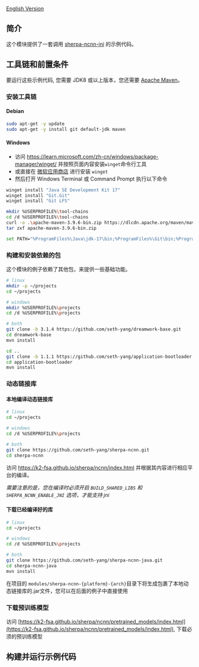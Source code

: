 [English Version](README_en.md)
## 简介
这个模块提供了一套调用 [sherpa-ncnn-jni](../java-api/README.md) 的示例代码。

## 工具链和前置条件
要运行这些示例代码, 您需要 JDK8 或以上版本，您还需要 [Apache Maven](https://maven.apache.org/)。

### 安装工具链
#### Debian
```bash
sudo apt-get -y update
sudo apt-get -y install git default-jdk maven
```

#### Windows
- 访问 https://learn.microsoft.com/zh-cn/windows/package-manager/winget/ 并按照页面内容安装`winget`命令行工具
- 或直接在 [微软应用商店](https://www.microsoft.com/p/app-installer/9nblggh4nns1#activetab=pivot:overviewtab) 进行安装 `winget`
- 然后打开 Windows Terminal 或 Command Prompt 执行以下命令
```bash
winget install "Java SE Development Kit 17"
winget install "Git.Git"
winget install "Git LFS"

mkdir %USERPROFILE%\tool-chains
cd /d %USERPROFILE%\tool-chains
curl -o .\apache-maven-3.9.6-bin.zip https://dlcdn.apache.org/maven/maven-3/3.9.6/binaries/apache-maven-3.9.6-bin.zip
tar zxf apache-maven-3.9.6-bin.zip

set PATH="%ProgramFiles%\Java\jdk-17\bin;%ProgramFiles%\Git\bin;%ProgramFiles%\Git LFS;%USERPROFILE%\tool-chains\apache-maven-3.9.6\bin;%PATH%"
```
### 构建和安装依赖的包
这个模块的例子依赖了其他包，来提供一些基础功能。
```bash
# linux
mkdir -p ~/projects
cd ~/projects

# windows
mkdir %USERPROFILE%\projects
cd /d %USERPROFILE%\projects

# both
git clone -b 3.1.4 https://github.com/seth-yang/dreamwork-base.git
cd dreamwork-base
mvn install

cd ..
git clone -b 1.1.1 https://github.com/seth-yang/application-bootloader.git
cd application-bootloader
mvn install
```

### 动态链接库
#### 本地编译动态链接库
```bash
# linux
cd ~/projects

# windows
cd /d %USERPROFILE%\projects

# both
git clone https://github.com/seth-yang/sherpa-ncnn.git
cd sherpa-ncnn
```
访问 https://k2-fsa.github.io/sherpa/ncnn/index.html 并根据其内容进行相应平台的编译。

*需要注意的是，您在编译时必须开启 `BUILD_SHARED_LIBS` 和 `SHERPA_NCNN_ENABLE_JNI` 选项，才能支持 jni*
#### 下载已经编译好的库
```bash
# linux
cd ~/projects

# windows
cd /d %USERPROFILE%\projects

# both
git clone https://github.com/seth-yang/sherpa-ncnn-java.git
cd sherpa-ncnn-java
mvn install
```
在项目的 `modules/sherpa-ncnn-{platform}-{arch}`目录下将生成包裹了本地动态链接库的.jar文件，您可以在后面的例子中直接使用

### 下载预训练模型
访问 [https://k2-fsa.github.io/sherpa/ncnn/pretrained_models/index.html](https://k2-fsa.github.io/sherpa/ncnn/pretrained_models/index.html),
下载必须的预训练模型

## 构建并运行示例代码
